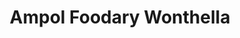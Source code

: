 ---
title: "Ampol Foodary Wonthella"
url: /geraldton/ampol-foodary-wonthella/
shop: Lebensmittel
---